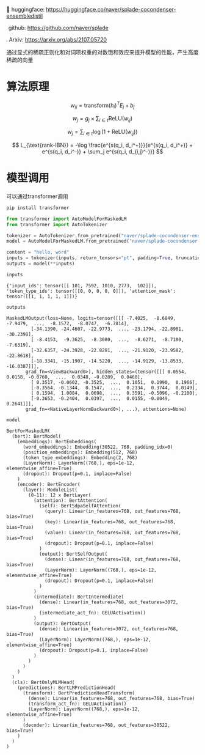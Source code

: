 🤗 huggingface: https://huggingface.co/naver/splade-cocondenser-ensembledistil

<img src="./logo/github-mark.png" style="zoom:9%;" /> github: https://github.com/naver/splade 

<img src="./logo/arvix.jpg" style="zoom:18%;" /> Arxiv: https://arxiv.org/abs/2107.05720

通过显式的稀疏正则化和对词项权重的对数饱和效应来提升模型的性能，产生高度稀疏的向量

# 算法原理


$$
w_{ij}=\text{transform}(h_i)^T E_j + b_j
$$




$$
w_j = g_j \times \sum_{i \in t} \text{ReLU}(w_{ij})
$$



$$
w_j = \sum_{i \in t} \log(1 + \text{ReLU}(w_{ij}))
$$



$$
L_{\text{rank-IBN}} = -\log \frac{e^{s(q_i, d_i^+)}}{e^{s(q_i, d_i^+)} + e^{s(q_i, d_i^-)} + \sum_j e^{s(q_i, d_{i,j}^-)}}
$$




# 模型调用

可以通过transformer调用

```bash
pip install transformer
```

```python
from transformer import AutoModelForMaskedLM
from transformer import AutoTokenizer

tokenizer = AutoTokenizer.from_pretrained("naver/splade-cocondenser-ensembledistil")
model = AutoModelForMaskedLM.from_pretrained("naver/splade-cocondenser-ensembledistil")

content = "hello, word"
inputs = tokenizer(inputs, return_tensors="pt", padding=True, truncation=True, max_length=768)
outputs = model(**inputs)
```

```python
inputs
```

```
{'input_ids': tensor([[ 101, 7592, 1010, 2773,  102]]), 'token_type_ids': tensor([[0, 0, 0, 0, 0]]), 'attention_mask': tensor([[1, 1, 1, 1, 1]])}
```

```python
outputs
```

```
MaskedLMOutput(loss=None, logits=tensor([[[ -7.4025,  -8.6849,  -7.9479,  ...,  -8.1572,  -8.0747,  -6.7814],
         [-34.1390, -24.4607, -22.9773,  ..., -23.1794, -22.8901, -30.2398],
         [ -8.4153,  -9.3625,  -8.3080,  ...,  -8.6271,  -8.7100,  -7.6319],
         [-32.6357, -24.3928, -22.8281,  ..., -21.9120, -23.9582, -22.8618],
         [-18.3341, -15.1907, -14.5220,  ..., -14.9129, -13.8533, -16.0387]]],
       grad_fn=<ViewBackward0>), hidden_states=(tensor([[[ 0.0554,  0.0158, -0.0760,  ...,  0.0348, -0.0289,  0.0468],
         [ 0.3517, -0.0602, -0.3525,  ...,  0.1051,  0.1990,  0.1966],
         [-0.3564, -0.1344,  0.1547,  ...,  0.2134,  0.3744,  0.0149],
         [ 0.1594,  1.0084,  0.0698,  ...,  0.3591, -0.5096, -0.2100],
         [-0.3653, -0.2404,  0.0397,  ...,  0.0155, -0.0049,  0.2641]]],
       grad_fn=<NativeLayerNormBackward0>), ...), attentions=None)
```

```python
model
```

```
BertForMaskedLM(
  (bert): BertModel(
    (embeddings): BertEmbeddings(
      (word_embeddings): Embedding(30522, 768, padding_idx=0)
      (position_embeddings): Embedding(512, 768)
      (token_type_embeddings): Embedding(2, 768)
      (LayerNorm): LayerNorm((768,), eps=1e-12, elementwise_affine=True)
      (dropout): Dropout(p=0.1, inplace=False)
    )
    (encoder): BertEncoder(
      (layer): ModuleList(
        (0-11): 12 x BertLayer(
          (attention): BertAttention(
            (self): BertSdpaSelfAttention(
              (query): Linear(in_features=768, out_features=768, bias=True)
              (key): Linear(in_features=768, out_features=768, bias=True)
              (value): Linear(in_features=768, out_features=768, bias=True)
              (dropout): Dropout(p=0.1, inplace=False)
            )
            (output): BertSelfOutput(
              (dense): Linear(in_features=768, out_features=768, bias=True)
              (LayerNorm): LayerNorm((768,), eps=1e-12, elementwise_affine=True)
              (dropout): Dropout(p=0.1, inplace=False)
            )
          )
          (intermediate): BertIntermediate(
            (dense): Linear(in_features=768, out_features=3072, bias=True)
            (intermediate_act_fn): GELUActivation()
          )
          (output): BertOutput(
            (dense): Linear(in_features=3072, out_features=768, bias=True)
            (LayerNorm): LayerNorm((768,), eps=1e-12, elementwise_affine=True)
            (dropout): Dropout(p=0.1, inplace=False)
          )
        )
      )
    )
  )
  (cls): BertOnlyMLMHead(
    (predictions): BertLMPredictionHead(
      (transform): BertPredictionHeadTransform(
        (dense): Linear(in_features=768, out_features=768, bias=True)
        (transform_act_fn): GELUActivation()
        (LayerNorm): LayerNorm((768,), eps=1e-12, elementwise_affine=True)
      )
      (decoder): Linear(in_features=768, out_features=30522, bias=True)
    )
  )
)
```

